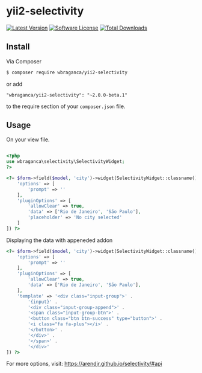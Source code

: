 # yii2-selectivity

[![Latest Version](https://img.shields.io/github/release/wbraganca/yii2-selectivity.svg?style=flat-square)](https://github.com/wbraganca/yii2-selectivity/releases)
[![Software License](http://img.shields.io/badge/license-BSD3-brightgreen.svg?style=flat-square)](LICENSE.md)
[![Total Downloads](https://img.shields.io/packagist/dt/wbraganca/yii2-selectivity.svg?style=flat-square)](https://packagist.org/packages/wbraganca/yii2-selectivity)


## Install

Via Composer

```bash
$ composer require wbraganca/yii2-selectivity
```

or add

```
"wbraganca/yii2-selectivity": "~2.0.0-beta.1"
```

to the require section of your `composer.json` file.


## Usage

On your view file.

```php

<?php
use wbraganca\selectivity\SelectivityWidget;
?>

<?= $form->field($model, 'city')->widget(SelectivityWidget::classname(), [
    'options' => [
        'prompt' => ''
    ],
    'pluginOptions' => [
        'allowClear' => true,
        'data' => ['Rio de Janeiro', 'São Paulo'],
        'placeholder' => 'No city selected'
    ]
]) ?>

```


Displaying the data with appeneded addon
```php
<?= $form->field($model, 'city')->widget(SelectivityWidget::classname(), [
    'options' => [
        'prompt' => ''
    ],
    'pluginOptions' => [
        'allowClear' => true,
        'data' => ['Rio de Janeiro', 'São Paulo'],
    ],
    'template' => '<div class="input-group">' .
        '{input}' .
        '<div class="input-group-append">' .
        '<span class="input-group-btn">' .
        '<button class="btn btn-success" type="button">' .
        '<i class="fa fa-plus"></i>' .
        '</button>' .
        '</div>' .
        '</span>' .
        '</div>'
]) ?>
```

For more options, visit: https://arendjr.github.io/selectivity/#api
